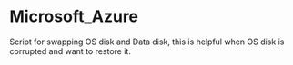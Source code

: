 # Microsoft_Azure

Script for swapping OS disk and Data disk, this is helpful when OS disk is corrupted and want to restore it.
